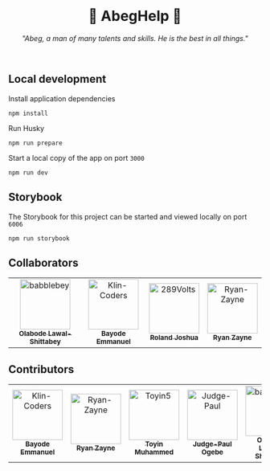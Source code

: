 <div align="center">
  <br>
  <h1>🤲 AbegHelp 🤲</h1>
  <p><i>"Abeg, a man of many talents and skills. He is the best in all things."</i></p>
</div>
<br>

## Local development

Install application dependencies

```shell 
npm install
````
Run Husky

```shell
npm run prepare
```
Start a local copy of the app on port `3000`

```shell
npm run dev
```
## Storybook

The Storybook for this project can be started and viewed locally on port `6006`

```shell
npm run storybook
```



## Collaborators

<!-- readme: collaborators -start -->
<table>
<tr>
    <td align="center">
        <a href="https://github.com/babblebey">
            <img src="https://avatars.githubusercontent.com/u/25631971?v=4" width="100;" alt="babblebey"/>
            <br />
            <sub><b>Olabode Lawal-Shittabey</b></sub>
        </a>
    </td>
    <td align="center">
        <a href="https://github.com/Klin-Coders">
            <img src="https://avatars.githubusercontent.com/u/49831574?v=4" width="100;" alt="Klin-Coders"/>
            <br />
            <sub><b>Bayode Emmanuel</b></sub>
        </a>
    </td>
    <td align="center">
        <a href="https://github.com/289Volts">
            <img src="https://avatars.githubusercontent.com/u/66239216?v=4" width="100;" alt="289Volts"/>
            <br />
            <sub><b>Roland Joshua</b></sub>
        </a>
    </td>
    <td align="center">
        <a href="https://github.com/Ryan-Zayne">
            <img src="https://avatars.githubusercontent.com/u/93886198?v=4" width="100;" alt="Ryan-Zayne"/>
            <br />
            <sub><b>Ryan Zayne</b></sub>
        </a>
    </td></tr>
</table>
<!-- readme: collaborators -end -->

## Contributors

<!-- readme: contributors -start -->
<table>
<tr>
    <td align="center">
        <a href="https://github.com/Klin-Coders">
            <img src="https://avatars.githubusercontent.com/u/49831574?v=4" width="100;" alt="Klin-Coders"/>
            <br />
            <sub><b>Bayode Emmanuel</b></sub>
        </a>
    </td>
    <td align="center">
        <a href="https://github.com/Ryan-Zayne">
            <img src="https://avatars.githubusercontent.com/u/93886198?v=4" width="100;" alt="Ryan-Zayne"/>
            <br />
            <sub><b>Ryan Zayne</b></sub>
        </a>
    </td>
    <td align="center">
        <a href="https://github.com/Toyin5">
            <img src="https://avatars.githubusercontent.com/u/40214690?v=4" width="100;" alt="Toyin5"/>
            <br />
            <sub><b>Toyin Muhammed</b></sub>
        </a>
    </td>
    <td align="center">
        <a href="https://github.com/Judge-Paul">
            <img src="https://avatars.githubusercontent.com/u/110723341?v=4" width="100;" alt="Judge-Paul"/>
            <br />
            <sub><b>Judge-Paul Ogebe</b></sub>
        </a>
    </td>
    <td align="center">
        <a href="https://github.com/babblebey">
            <img src="https://avatars.githubusercontent.com/u/25631971?v=4" width="100;" alt="babblebey"/>
            <br />
            <sub><b>Olabode Lawal-Shittabey</b></sub>
        </a>
    </td>
    <td align="center">
        <a href="https://github.com/jemmycodes">
            <img src="https://avatars.githubusercontent.com/u/110843645?v=4" width="100;" alt="jemmycodes"/>
            <br />
            <sub><b>Otebele Jemimah</b></sub>
        </a>
    </td></tr>
</table>
<!-- readme: contributors -end -->
